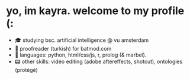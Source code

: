 # yo, im kayra. welcome to my profile (:

- 🎓 studying bsc. artificial intelligence @ vu amsterdam
- 🎺 proofreader (turkish) for batmod.com
- 🫟 languages: python, html/css/js, r, prolog (& marbel).
- 📟 other skills: video editing (adobe aftereffects, shotcut), ontologies (protégé)

